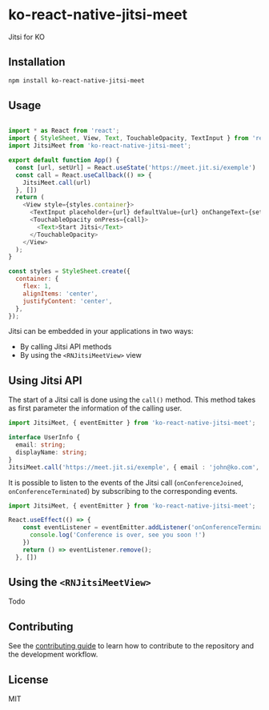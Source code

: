 # ko-react-native-jitsi-meet

Jitsi for KO

## Installation

```sh
npm install ko-react-native-jitsi-meet
```

## Usage

```js

import * as React from 'react';
import { StyleSheet, View, Text, TouchableOpacity, TextInput } from 'react-native';
import JitsiMeet from 'ko-react-native-jitsi-meet';

export default function App() {
  const [url, setUrl] = React.useState('https://meet.jit.si/exemple')
  const call = React.useCallback(() => {
    JitsiMeet.call(url)
  }, [])
  return (
    <View style={styles.container}>
      <TextInput placeholder={url} defaultValue={url} onChangeText={setUrl} />
      <TouchableOpacity onPress={call}>
        <Text>Start Jitsi</Text>
      </TouchableOpacity>
    </View>
  );
}

const styles = StyleSheet.create({
  container: {
    flex: 1,
    alignItems: 'center',
    justifyContent: 'center',
  },
});

```
Jitsi can be embedded in your applications in two ways:
- By calling Jitsi API methods 
- By using the `<RNJitsiMeetView>` view 

## Using Jitsi API

The start of a Jitsi call is done using the `call()` method. This method takes as first parameter the information of the calling user.

```ts
import JitsiMeet, { eventEmitter } from 'ko-react-native-jitsi-meet';

interface UserInfo {
  email: string;
  displayName: string;
}
JitsiMeet.call('https://meet.jit.si/exemple', { email : 'john@ko.com', displayName: 'John Doe' })
```

It is possible to listen to the events of the Jitsi call (`onConferenceJoined`, `onConferenceTerminated`) by subscribing to the corresponding events.

```js
import JitsiMeet, { eventEmitter } from 'ko-react-native-jitsi-meet';

React.useEffect(() => {
    const eventListener = eventEmitter.addListener('onConferenceTerminated', () => {
      console.log('Conference is over, see you soon !')
    })
    return () => eventListener.remove();
  }, [])
```

## Using the `<RNJitsiMeetView>`

Todo

## Contributing

See the [contributing guide](CONTRIBUTING.md) to learn how to contribute to the repository and the development workflow.

## License

MIT
